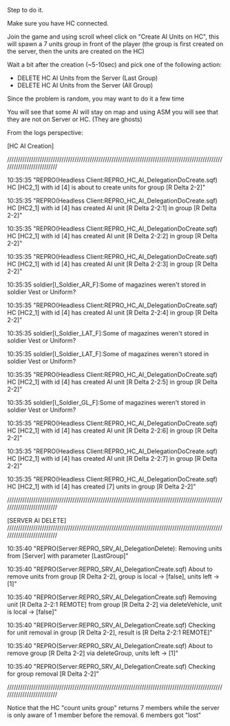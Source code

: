 Step to do it.
 
Make sure you have HC connected.
 
Join the game and using scroll wheel click on "Create AI Units on HC", this will spawn a 7 units group in front of the player (the group is first created on the server, then the units are created on the HC)

Wait a bit after the creation (~5-10sec) and pick one of the following action:
- DELETE HC AI Units from the Server (Last Group)
- DELETE HC AI Units from the Server (All Group)

Since the problem is random, you may want to do it a few time

You will see that some AI will stay on map and using ASM you will see that they are not on Server or HC. (They are ghosts)

From the logs perspective:

[HC AI Creation]

//////////////////////////////////////////////////////////////////////////////////////////////////////////////////////////

10:35:35 "REPRO(Headless Client:REPRO_HC_AI_DelegationDoCreate.sqf) HC [HC2_1] with id [4] is about to create units for group [R Delta 2-2]"

10:35:35 "REPRO(Headless Client:REPRO_HC_AI_DelegationDoCreate.sqf) HC [HC2_1] with id [4] has created AI unit [R Delta 2-2:1] in group [R Delta 2-2]"

10:35:35 "REPRO(Headless Client:REPRO_HC_AI_DelegationDoCreate.sqf) HC [HC2_1] with id [4] has created AI unit [R Delta 2-2:2] in group [R Delta 2-2]"

10:35:35 "REPRO(Headless Client:REPRO_HC_AI_DelegationDoCreate.sqf) HC [HC2_1] with id [4] has created AI unit [R Delta 2-2:3] in group [R Delta 2-2]"

10:35:35 soldier[I_Soldier_AR_F]:Some of magazines weren't stored in soldier Vest or Uniform?

10:35:35 "REPRO(Headless Client:REPRO_HC_AI_DelegationDoCreate.sqf) HC [HC2_1] with id [4] has created AI unit [R Delta 2-2:4] in group [R Delta 2-2]"

10:35:35 soldier[I_Soldier_LAT_F]:Some of magazines weren't stored in soldier Vest or Uniform?

10:35:35 soldier[I_Soldier_LAT_F]:Some of magazines weren't stored in soldier Vest or Uniform?

10:35:35 "REPRO(Headless Client:REPRO_HC_AI_DelegationDoCreate.sqf) HC [HC2_1] with id [4] has created AI unit [R Delta 2-2:5] in group [R Delta 2-2]"

10:35:35 soldier[I_Soldier_GL_F]:Some of magazines weren't stored in soldier Vest or Uniform?

10:35:35 "REPRO(Headless Client:REPRO_HC_AI_DelegationDoCreate.sqf) HC [HC2_1] with id [4] has created AI unit [R Delta 2-2:6] in group [R Delta 2-2]"

10:35:35 "REPRO(Headless Client:REPRO_HC_AI_DelegationDoCreate.sqf) HC [HC2_1] with id [4] has created AI unit [R Delta 2-2:7] in group [R Delta 2-2]"

10:35:35 "REPRO(Headless Client:REPRO_HC_AI_DelegationDoCreate.sqf) HC [HC2_1] with id [4] has created [7] units in group [R Delta 2-2]"

//////////////////////////////////////////////////////////////////////////////////////////////////////////////////////////

[SERVER AI DELETE]
//////////////////////////////////////////////////////////////////////////////////////////////////////////////////////////

10:35:40 "REPRO(Server:REPRO_SRV_AI_DelegationDelete): Removing units from [Server] with parameter [LastGroup]"

10:35:40 "REPRO(Server:REPRO_SRV_AI_DelegationCreate.sqf) About to remove units from group [R Delta 2-2], group is local -> [false], units left -> [1]"

10:35:40 "REPRO(Server:REPRO_SRV_AI_DelegationCreate.sqf) Removing unit [R Delta 2-2:1 REMOTE] from group [R Delta 2-2] via deleteVehicle, unit is local -> [false]"

10:35:40 "REPRO(Server:REPRO_SRV_AI_DelegationCreate.sqf) Checking for unit removal in group [R Delta 2-2], result is [R Delta 2-2:1 REMOTE]"

10:35:40 "REPRO(Server:REPRO_SRV_AI_DelegationCreate.sqf) About to remove group [R Delta 2-2] via deleteGroup, units left -> [1]"

10:35:40 "REPRO(Server:REPRO_SRV_AI_DelegationCreate.sqf) Checking for group removal [R Delta 2-2]"

//////////////////////////////////////////////////////////////////////////////////////////////////////////////////////////

Notice that the HC "count units group" returns 7 members while the server is only aware of 1 member before the removal. 6 members got "lost"
